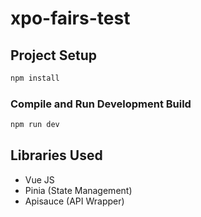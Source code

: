 # xpo-fairs-test

## Project Setup

```sh
npm install
```

### Compile and Run Development Build

```sh
npm run dev
```

## Libraries Used

* Vue JS
* Pinia (State Management)
* Apisauce (API Wrapper)
